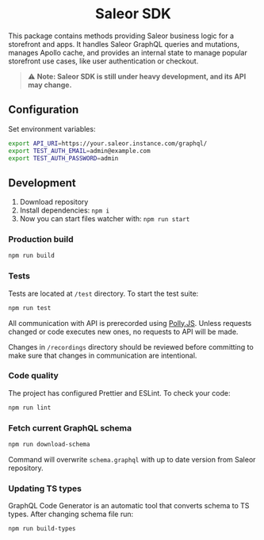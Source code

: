 <div align="center">
  <h1>Saleor SDK</h1>
</div>

This package contains methods providing Saleor business logic for a storefront and apps. It handles Saleor GraphQL queries and mutations, manages Apollo cache, and provides an internal state to manage popular storefront use cases, like user authentication or checkout.

> :warning: **Note: Saleor SDK is still under heavy development, and its API may change.**

## Configuration

Set environment variables:

```bash
export API_URI=https://your.saleor.instance.com/graphql/
export TEST_AUTH_EMAIL=admin@example.com
export TEST_AUTH_PASSWORD=admin
```

## Development

1. Download repository
2. Install dependencies: `npm i`
3. Now you can start files watcher with: `npm run start`

### Production build
```bash
npm run build
```

### Tests
Tests are located at `/test` directory. To start the test suite:

```bash
npm run test
```

All communication with API is prerecorded using [Polly.JS](https://netflix.github.io/pollyjs/#/README). Unless requests changed or code executes new ones, no requests to API will be made. 

Changes in `/recordings` directory should be reviewed before committing to make sure that changes in communication are intentional.

### Code quality

The project has configured Prettier and ESLint. To check your code:

```bash
npm run lint
```

### Fetch current GraphQL schema

```bash
npm run download-schema
```

Command will overwrite `schema.graphql` with up to date version from Saleor repository.

### Updating TS types

GraphQL Code Generator is an automatic tool that converts schema to TS types. After changing schema file run:

```bash
npm run build-types
```